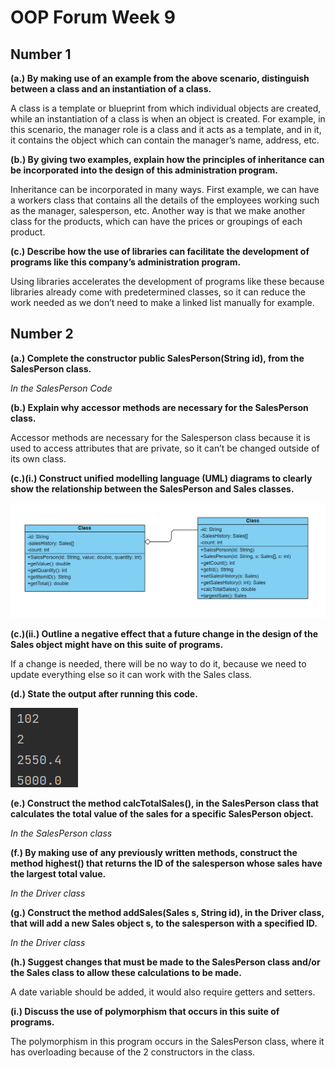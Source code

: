 # OOP Forum Week 9

## Number 1

**(a.) By making use of an example from the above scenario, distinguish between a class and an instantiation of a class.**

A class is a template or blueprint from which individual objects are created, while an instantiation of a class is when an object is created. For example, in this scenario, the manager role is a class and it acts as a template, and in it, it contains the object which can contain the manager’s name, address, etc.



**(b.) By giving two examples, explain how the principles of inheritance can be incorporated into the design of this administration program.**

Inheritance can be incorporated in many ways. First example, we can have a workers class that contains all the details of the employees working such as the manager, salesperson, etc. Another way is that we make another class for the products, which can have the prices or groupings of each product.



**(c.) Describe how the use of libraries can facilitate the development of programs like this company’s administration program.**

Using libraries accelerates the development of programs like these because libraries already come with predetermined classes, so it can reduce the work needed as we don’t need to make a linked list manually for example.


## Number 2

**(a.) Complete the constructor public SalesPerson(String id), from the SalesPerson class.**

*In the SalesPerson Code*



**(b.) Explain why accessor methods are necessary for the SalesPerson class.**

Accessor methods are necessary for the Salesperson class because it is used to access attributes that are private, so it can’t be changed outside of its own class.



**(c.)(i.) Construct unified modelling language (UML) diagrams to clearly show the relationship between the SalesPerson and Sales classes.**

![UML](images/UMLDiagram.png)



**(c.)(ii.) Outline a negative effect that a future change in the design of the Sales object might have on this suite of programs.**

If a change is needed, there will be no way to do it, because we need to update everything else so it can work with the Sales class.



**(d.) State the output after running this code.**

![output](images/Results.png)



**(e.) Construct the method calcTotalSales(), in the SalesPerson class that calculates the total value of the sales for a specific SalesPerson object.**

*In the SalesPerson class*


**(f.) By making use of any previously written methods, construct the method highest() that returns the ID of the salesperson whose sales have the largest total value.**

*In the Driver class*


**(g.) Construct the method addSales(Sales s, String id), in the Driver class, that will add a new Sales object s, to the salesperson with a specified ID.**

*In the Driver class*


**(h.) Suggest changes that must be made to the SalesPerson class and/or the Sales class to allow these calculations to be made.**

A date variable should be added, it would also require getters and setters.



**(i.) Discuss the use of polymorphism that occurs in this suite of programs.**

The polymorphism in this program occurs in the SalesPerson class, where it has overloading because of the 2 constructors in the class.
